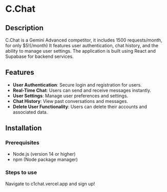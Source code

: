 # C.Chat

## Description
C.Chat is a Gemini Advanced competitor, it includes 1500 requests/month, for only $5!(/month) It features user authentication, chat history, and the ability to manage user settings. The application is built using React and Supabase for backend services.

## Features
- **User Authentication**: Secure login and registration for users.
- **Real-Time Chat**: Users can send and receive messages instantly.
- **User Settings**: Manage user preferences and settings.
- **Chat History**: View past conversations and messages.
- **Delete User Functionality**: Users can delete their accounts and associated data.

## Installation

### Prerequisites
- Node.js (version 14 or higher)
- npm (Node package manager)

### Steps to use

Navigate to c1chat.vercel.app and sign up!
